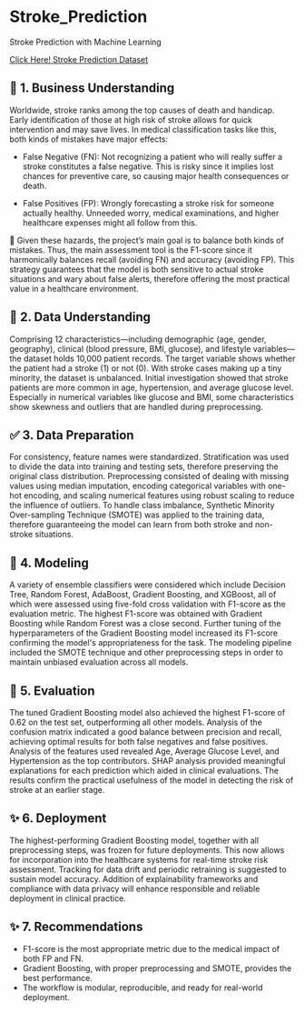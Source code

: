 # Stroke_Prediction
Stroke Prediction with Machine Learning

[Click Here! Stroke Prediction Dataset](https://www.kaggle.com/datasets/fedesoriano/stroke-prediction-dataset)


## 🔎 1. Business Understanding
Worldwide, stroke ranks among the top causes of death and handicap. Early identification of those at high risk of stroke allows for quick intervention and may save lives. In medical classification tasks like this, both kinds of mistakes have major effects:

- False Negative (FN): Not recognizing a patient who will really suffer a stroke constitutes a false negative. This is risky since it implies lost chances for preventive care, so causing major health consequences or death.

- False Positives (FP): Wrongly forecasting a stroke risk for someone actually healthy. Unneeded worry, medical examinations, and higher healthcare expenses might all follow from this.

🎯 Given these hazards, the project’s main goal is to balance both kinds of mistakes. Thus, the main assessment tool is the F1-score since it harmonically balances recall (avoiding FN) and accuracy (avoiding FP). This strategy guarantees that the model is both sensitive to actual stroke situations and wary about false alerts, therefore offering the most practical value in a healthcare environment.

## 🔎 2. Data Understanding
Comprising 12 characteristics—including demographic (age, gender, geography), clinical (blood pressure, BMI, glucose), and lifestyle variables—the dataset holds 10,000 patient records. The target variable shows whether the patient had a stroke (1) or not (0). With stroke cases making up a tiny minority, the dataset is unbalanced. Initial investigation showed that stroke patients are more common in age, hypertension, and average glucose level. Especially in numerical variables like glucose and BMI, some characteristics show skewness and outliers that are handled during preprocessing.

## ✅ 3. Data Preparation
For consistency, feature names were standardized. Stratification was used to divide the data into training and testing sets, therefore preserving the original class distribution. Preprocessing consisted of dealing with missing values using median imputation, encoding categorical variables with one-hot encoding, and scaling numerical features using robust scaling to reduce the influence of outliers. To handle class imbalance, Synthetic Minority Over-sampling Technique (SMOTE) was applied to the training data, therefore guaranteeing the model can learn from both stroke and non-stroke situations.

## 🤖 4. Modeling

A variety of ensemble classifiers were considered which include Decision Tree, Random Forest, AdaBoost, Gradient Boosting, and XGBoost, all of which were assessed using five-fold cross validation with F1-score as the evaluation metric. The highest F1-score was obtained with Gradient Boosting while Random Forest was a close second. Further tuning of the hyperparameters of the Gradient Boosting model increased its F1-score confirming the model's appropriateness for the task. The modeling pipeline included the SMOTE technique and other preprocessing steps in order to maintain unbiased evaluation across all models. 

## 🔎 5. Evaluation  

The tuned Gradient Boosting model also achieved the highest F1-score of 0.62 on the test set, outperforming all other models. Analysis of the confusion matrix indicated a good balance between precision and recall, achieving optimal results for both false negatives and false positives. Analysis of the features used revealed Age, Average Glucose Level, and Hypertension as the top contributors. SHAP analysis provided meaningful explanations for each prediction which aided in clinical evaluations. The results confirm the practical usefulness of the model in detecting the risk of stroke at an earlier stage.

## ✨ 6. Deployment  

The highest-performing Gradient Boosting model, together with all preprocessing steps, was frozen for future deployments. This now allows for incorporation into the healthcare systems for real-time stroke risk assessment. Tracking for data drift and periodic retraining is suggested to sustain model accuracy. Addition of explainability frameworks and compliance with data privacy will enhance responsible and reliable deployment in clinical practice.

## ✨ 7. Recommendations

- F1-score is the most appropriate metric due to the medical impact of both FP and FN.
- Gradient Boosting, with proper preprocessing and SMOTE, provides the best performance.
- The workflow is modular, reproducible, and ready for real-world deployment.



